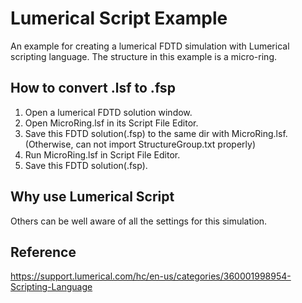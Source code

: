 # Lumerical Script Example
   An example for creating a lumerical FDTD simulation with Lumerical scripting language. The structure in this example is a micro-ring.

## How to convert .lsf to .fsp

1. Open a lumerical FDTD solution window.
2. Open MicroRing.lsf in its Script File Editor.
3. Save this FDTD solution(.fsp) to the same dir with MicroRing.lsf. (Otherwise, can not import StructureGroup.txt properly)
4. Run MicroRing.lsf in Script File Editor.
5. Save this FDTD solution(.fsp).



## Why use Lumerical Script

Others can be well aware of all the settings for this simulation.



## Reference

https://support.lumerical.com/hc/en-us/categories/360001998954-Scripting-Language